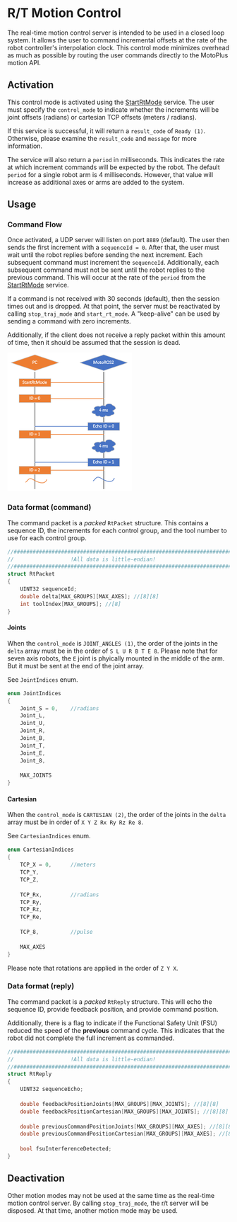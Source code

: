 <!--
SPDX-FileCopyrightText: 2025, Yaskawa America, Inc.
SPDX-FileCopyrightText: 2025, Delft University of Technology

SPDX-License-Identifier: CC-BY-SA-4.0
-->

# R/T Motion Control

The real-time motion control server is intended to be used in a closed loop system.
It allows the user to command incremental offsets at the rate of the robot controller's interpolation clock.
This control mode minimizes overhead as much as possible by routing the user commands directly to the MotoPlus motion API.

## Activation

This control mode is activated using the [StartRtMode](ros_api.md#start_rt_mode) service.
The user must specify the `control_mode` to indicate whether the increments will be joint offsets (radians) or cartesian TCP offsets (meters / radians).

If this service is successful, it will return a `result_code` of `Ready (1)`.
Otherwise, please examine the `result_code` and `message` for more information.

The service will also return a `period` in milliseconds.
This indicates the rate at which increment commands will be expected by the robot.
The default `period` for a single robot arm is 4 milliseconds.
However, that value will increase as additional axes or arms are added to the system.

## Usage

### Command Flow

Once activated, a UDP server will listen on port `8889` (default).
The user then sends the first increment with a `sequenceId = 0`.
After that, the user must wait until the robot replies before sending the next increment.
Each subsequent command must increment the `sequenceId`. Additionally, each subsequent command must not be sent until the robot replies to the previous command.
This will occur at the rate of the `period` from the [StartRtMode](ros_api.md#start_rt_mode) service.

If a command is not received with 30 seconds (default), then the session times out and is dropped.
At that point, the server must be reactivated by calling `stop_traj_mode` and `start_rt_mode`.
A "keep-alive" can be used by sending a command with zero increments.

Additionally, if the client does not receive a reply packet within this amount of time, then it should be assumed that the session is dead.

<img src="img/RtFlow.png" alt="Command Flow" />

### Data format (command)

The command packet is a *packed* `RtPacket` structure.
This contains a sequence ID, the increments for each control group, and the tool number to use for each control group.

```c
//##########################################################################
//                  !All data is little-endian!
//##########################################################################
struct RtPacket
{
    UINT32 sequenceId;
    double delta[MAX_GROUPS][MAX_AXES]; //[8][8]
    int toolIndex[MAX_GROUPS]; //[8]
}
```

#### Joints

When the `control_mode` is `JOINT_ANGLES (1)`, the order of the joints in the `delta` array must be in the order of `S L U R B T E 8`.
Please note that for seven axis robots, the `E` joint is phyically mounted in the middle of the arm.
But it must be sent at the end of the joint array.

See `JointIndices` enum.

```c
enum JointIndices
{
    Joint_S = 0,    //radians
    Joint_L,
    Joint_U,
    Joint_R,
    Joint_B,
    Joint_T,
    Joint_E,
    Joint_8,

    MAX_JOINTS
}
```

#### Cartesian

When the `control_mode` is `CARTESIAN (2)`, the order of the joints in the `delta` array must be in order of `X Y Z Rx Ry Rz Re 8`.

See `CartesianIndices` enum.

```c
enum CartesianIndices
{
    TCP_X = 0,      //meters
    TCP_Y,
    TCP_Z,

    TCP_Rx,         //radians
    TCP_Ry,
    TCP_Rz,
    TCP_Re,

    TCP_8,          //pulse

    MAX_AXES
}
```

Please note that rotations are applied in the order of `Z Y X`.

### Data format (reply)

The command packet is a *packed* `RtReply` structure.
This will echo the sequence ID, provide feedback position, and provide command position.

Additionally, there is a flag to indicate if the Functional Safety Unit (FSU) reduced the speed of the **previous** command cycle.
This indicates that the robot did not complete the full increment as commanded.

```c
//##########################################################################
//                  !All data is little-endian!
//##########################################################################
struct RtReply
{
    UINT32 sequenceEcho;
    
    double feedbackPositionJoints[MAX_GROUPS][MAX_JOINTS]; //[8][8]
    double feedbackPositionCartesian[MAX_GROUPS][MAX_JOINTS]; //[8][8]

    double previousCommandPositionJoints[MAX_GROUPS][MAX_AXES]; //[8][8]
    double previousCommandPositionCartesian[MAX_GROUPS][MAX_AXES]; //[8][8]

    bool fsuInterferenceDetected;
}
```

## Deactivation

Other motion modes may not be used at the same time as the real-time motion control server.
By calling `stop_traj_mode`, the r/t server will be disposed.
At that time, another motion mode may be used.
